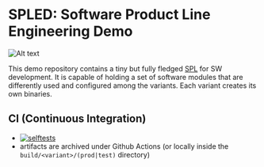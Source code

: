 # SPLED: Software Product Line Engineering Demo

![Alt text](doc/_figures/SPLED_logo.png)

This demo repository contains a tiny but fully fledged [SPL](https://en.wikipedia.org/wiki/Software_product_line) for SW development. It is capable of holding a set of software modules that are differently used and configured among the variants. Each variant creates its own binaries.

## CI (Continuous Integration)

* [![selftests](https://github.com/avengineers/spldemo/actions/workflows/test.yml/badge.svg)](https://github.com/avengineers/spldemo/actions/workflows/test.yml)
* artifacts are archived under Github Actions (or locally inside the `build/<variant>/(prod|test)` directory)
